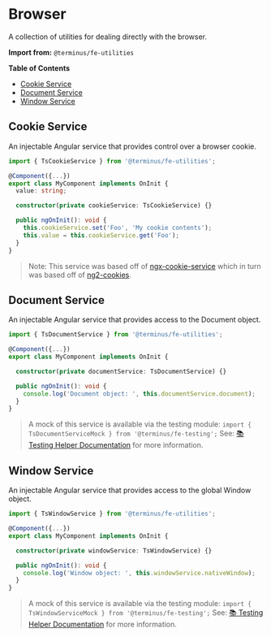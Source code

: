 <h1>Browser</h1>

A collection of utilities for dealing directly with the browser.

**Import from:** `@terminus/fe-utilities`

<!-- START doctoc generated TOC please keep comment here to allow auto update -->
<!-- DON'T EDIT THIS SECTION, INSTEAD RE-RUN doctoc TO UPDATE -->
**Table of Contents**

- [Cookie Service](#cookie-service)
- [Document Service](#document-service)
- [Window Service](#window-service)

<!-- END doctoc generated TOC please keep comment here to allow auto update -->

## Cookie Service

An injectable Angular service that provides control over a browser cookie.

```typescript
import { TsCookieService } from '@terminus/fe-utilities';

@Component({...})
export class MyComponent implements OnInit {
  value: string;

  constructor(private cookieService: TsCookieService) {}

  public ngOnInit(): void {
    this.cookieService.set('Foo', 'My cookie contents');
    this.value = this.cookieService.get('Foo');
  }
}
```

> Note: This service was based off of [ngx-cookie-service] which in turn was
> based off of [ng2-cookies].

## Document Service

An injectable Angular service that provides access to the Document object.

```typescript
import { TsDocumentService } from '@terminus/fe-utilities';

@Component({...})
export class MyComponent implements OnInit {

  constructor(private documentService: TsDocumentService) {}

  public ngOnInit(): void {
    console.log('Document object: ', this.documentService.document);
  }
}
```

> A mock of this service is available via the testing module:
> `import { TsDocumentServiceMock } from '@terminus/fe-testing';`
> See: [:books: Testing Helper Documentation][docs-testing] for more information.

## Window Service

An injectable Angular service that provides access to the global Window object.

```typescript
import { TsWindowService } from '@terminus/fe-utilities';

@Component({...})
export class MyComponent implements OnInit {

  constructor(private windowService: TsWindowService) {}

  public ngOnInit(): void {
    console.log('Window object: ', this.windowService.nativeWindow);
  }
}
```

> A mock of this service is available via the testing module:
> `import { TsWindowServiceMock } from '@terminus/fe-testing';`
> See: [:books: Testing Helper Documentation][docs-testing] for more information.


<!-- LINKS -->
[docs-testing]:       https://github.com/GetTerminus/terminus-oss/blob/release/libs/fe-testing/README.md
[ngx-cookie-service]: https://github.com/7leads/ngx-cookie-service
[ng2-cookies]:        https://github.com/BCJTI/ng2-cookies
